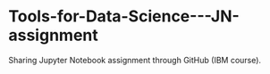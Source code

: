 # Tools-for-Data-Science---JN-assignment
Sharing Jupyter Notebook assignment through GitHub (IBM course).
